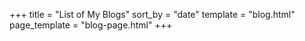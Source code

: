 +++
title = "List of My Blogs"
sort_by = "date"
template = "blog.html"
page_template = "blog-page.html"
+++
